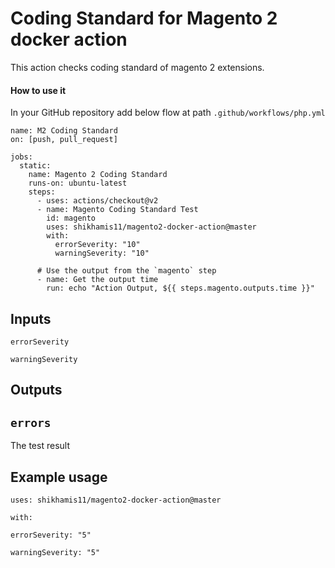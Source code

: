 # Coding Standard for Magento 2 docker action

This action checks coding standard of magento 2 extensions.

#### How to use it
In your GitHub repository add below flow at path
`.github/workflows/php.yml`

```
name: M2 Coding Standard
on: [push, pull_request]

jobs:
  static:
    name: Magento 2 Coding Standard
    runs-on: ubuntu-latest
    steps:
      - uses: actions/checkout@v2
      - name: Magento Coding Standard Test
        id: magento
        uses: shikhamis11/magento2-docker-action@master
        with:
          errorSeverity: "10"
          warningSeverity: "10"

      # Use the output from the `magento` step
      - name: Get the output time
        run: echo "Action Output, ${{ steps.magento.outputs.time }}"
```

## Inputs

 `errorSeverity`
 
 `warningSeverity`


## Outputs

## `errors`

The test result

## Example usage

`uses: shikhamis11/magento2-docker-action@master`

  `with:`
  
    errorSeverity: "5"
    
    warningSeverity: "5"
    
    

